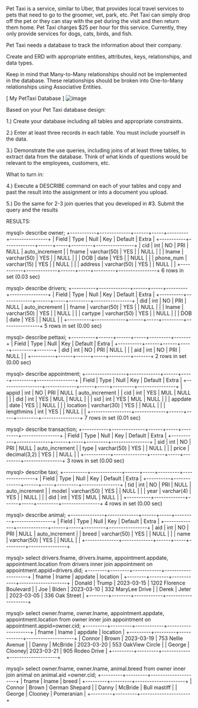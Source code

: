 Pet Taxi is a service, similar to Uber, that provides local travel services to pets that need to go to the groomer, vet, park, etc.  Pet Taxi can simply drop off the pet or they can stay with the pet during the visit and then return them home.  Pet Taxi charges $25 per hour for this service.  Currently, they only provide services for dogs, cats, birds, and fish.  

Pet Taxi needs a database to track the information about their company.   

Create and ERD with appropriate entities, attributes, keys, relationships, and data types.  

Keep in mind that Many-to-Many relationships should not be implemented in the database.  These relationships should be broken into One-to-Many relationships using Associative Entities. 

[ My PetTaxi Database ]
![image](https://github.com/ConnorLBrown/PetTaxi-Database/assets/122556149/b88ae799-e8f2-4ffb-917c-35baff943ade)





Based on your Pet Taxi database design:

1.) Create your database including all tables and appropriate constraints.

2.) Enter at least three records in each table. You must include yourself in the data.

3.) Demonstrate the use queries, including joins of at least three tables, to extract data from the database. Think of what kinds of questions would be relevant to the employees, customers, etc.

What to turn in:

4.) Execute a DESCRIBE command on each of your tables and copy and past the result into the assignment or into a document you upload.

5.) Do the same for 2-3 join queries that you developed in #3. Submit the query and the results


RESULTS:

mysql> describe owner;
+-----------+-------------+------+-----+---------+----------------+
| Field     | Type        | Null | Key | Default | Extra          |
+-----------+-------------+------+-----+---------+----------------+
| cid  | int         | NO   | PRI | NULL    | auto_increment |
| fname     | varchar(50) | YES  |     | NULL    |                |
| lname     | varchar(50) | YES  |     | NULL    |                |
| DOB       | date        | YES  |     | NULL    |                |
| phone_num | varchar(15) | YES  |     | NULL    |                |
| address   | varchar(50) | YES  |     | NULL    |                |
+-----------+-------------+------+-----+---------+----------------+
6 rows in set (0.03 sec)

mysql> describe drivers;
+----------+-------------+------+-----+---------+----------------+
| Field    | Type        | Null | Key | Default | Extra          |
+----------+-------------+------+-----+---------+----------------+
| did | int         | NO   | PRI | NULL    | auto_increment |
| fname    | varchar(50) | YES  |     | NULL    |                |
| lname    | varchar(50) | YES  |     | NULL    |                |
| cartype  | varchar(50) | YES  |     | NULL    |                |
| DOB      | date        | YES  |     | NULL    |                |
+----------+-------------+------+-----+---------+----------------+
5 rows in set (0.00 sec)

mysql> describe pettaxi;
+----------+------+------+-----+---------+-------+
| Field    | Type | Null | Key | Default | Extra |
+----------+------+------+-----+---------+-------+
| did | int  | NO   | PRI | NULL    |       |
| aid | int  | NO   | PRI | NULL    |       |
+----------+------+------+-----+---------+-------+
2 rows in set (0.00 sec)

mysql> describe appointment;
+-----------------+-------------+------+-----+---------+----------------+
| Field           | Type        | Null | Key | Default | Extra          |
+-----------------+-------------+------+-----+---------+----------------+
| appid         | int         | NO   | PRI | NULL    | auto_increment |
| cid       | int         | YES  | MUL | NULL    |                |
| did        | int         | YES  | MUL | NULL    |                |
| sid       | int         | YES  | MUL | NULL    |                |
| appdate        | date        | YES  |     | NULL    |                |
| location | varchar(30) | YES  |     | NULL    |                |
| lengthmins      | int         | YES  |     | NULL    |                |
+-----------------+-------------+------+-----+---------+----------------+
7 rows in set (0.01 sec)

mysql> describe transaction;
+-----------+--------------+------+-----+---------+----------------+
| Field     | Type         | Null | Key | Default | Extra          |
+-----------+--------------+------+-----+---------+----------------+
| sid | int          | NO   | PRI | NULL    | auto_increment |
| type      | varchar(50)  | YES  |     | NULL    |                |
| price     | decimal(3,2) | YES  |     | NULL    |                |
+-----------+--------------+------+-----+---------+----------------+
3 rows in set (0.00 sec)

mysql> describe taxi;
+----------+-------------+------+-----+---------+----------------+
| Field    | Type        | Null | Key | Default | Extra          |
+----------+-------------+------+-----+---------+----------------+
| tid  | int         | NO   | PRI | NULL    | auto_increment |
| model    | varchar(50) | YES  |     | NULL    |                |
| year     | varchar(4)  | YES  |     | NULL    |                |
| did | int         | YES  | MUL | NULL    |                |
+----------+-------------+------+-----+---------+----------------+
4 rows in set (0.00 sec)

mysql> describe animal;
+--------------+-------------+------+-----+---------+----------------+
| Field        | Type        | Null | Key | Default | Extra          |
+--------------+-------------+------+-----+---------+----------------+
| aid     | int         | NO   | PRI | NULL    | auto_increment |
| breed | varchar(50) | YES  |     | NULL    |                |
| name  | varchar(50) | YES  |     | NULL    |                |
+--------------+-------------+------+-----+---------+----------------+

 

 

 

mysql> select drivers.fname, drivers.lname, appointment.appdate, appointment.location from drivers inner join appointment on appointment.appid=drivers.did;
+--------+--------+------------+--------------------+
| fname  | lname  | appdate   |   location    |
+--------+--------+------------+--------------------+
| Donald  | Trump | 2023-03-15 |  1202 Florence Boulevard    |
| Joe  | Biden  | 2023-03-10 | 332 MaryLee Drive |
| Derek | Jeter   | 2023-03-05 | 336 Oak Street    |
+--------+--------+------------+--------------------+ 

mysql> select owner.fname, owner.lname, appointment.appdate, appointment.location from owner inner join appointment on appointment.appid=owner.cid;
+---------+---------+------------+--------------------+
| fname   | lname   | appdate   |  location    |
+---------+---------+------------+--------------------+
| Connor    | Brown   | 2023-03-19 | 753 Nellie Avenue   |
| Danny | McBride  | 2023-03-20 | 553 OakView Circle |
| George   | Clooney| 2023-03-21 | 905 Rodeo Drive    |
+---------+---------+------------+--------------------+

mysql> select owner.fname, owner.lname, animal.breed from owner inner join animal on animal.aid =owner.cid;
+---------+---------+---------------------+
| fname   | lname   |   breed        |
+---------+---------+---------------------+
| Connor    | Brown   | German Shepard   |
| Danny |  McBride |  Bull mastiff     |
| George    | Clooney | Pomeranian |
+---------+---------+---------------------+
